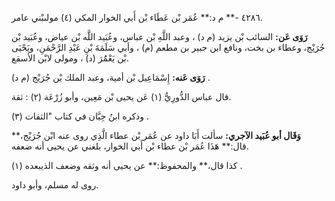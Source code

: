 ٤٢٨٦ -** م د:** عُمَر بْن عَطَاء بْن أَبي الخوار المكي (٤) مولىبْني عامر.

**رَوَى عَن:** السائب بْن يزيد (م د) ، وعبد اللَّهِ بْن عباس، وعُبَيد اللَّه بْن عياض، وعُبَيد بْن جُرَيْج، وعطاء بن بخت، ونافع ابن جبير بن مطعم (م) ، وأبي سَلَمَةَ بْنِ عَبْدِ الرَّحْمَنِ، ويَحْيَى بْن يَعْمَُرَ (د) ، ومولى لابْن الأسقع.

**رَوَى عَنه:** إِسْمَاعِيل بْن أمية، وعبد الملك بْن جُرَيْج (م د) .

قال عباس الدُّورِيُّ (١) عَن يحيى بْن مَعِين، وأبو زُرْعَة (٢) : ثقة.

وذكره ابنُ حِبَّان في كتاب "الثقات (٣) .

**وَقَال أبو عُبَيد الآجري:** سألت أَبَا داود عن عُمَر بْن عطاء الَّذِي روى عنه ابْن جُرَيْج،** قال:** هَذَا عُمَر بْن عطاء بْن أَبي الخوار، بلغني عن يحيى أنه ضعفه.

كذا قال،** والمحفوظ:** عن يحيى أنه وثقه وضعف الذيبعده (١) .

روى له مسلم، وأبو داود.